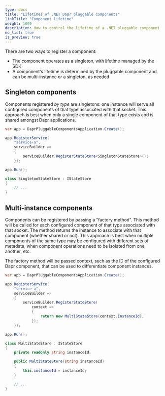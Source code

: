 ```yaml
---
type: docs
title: "Lifetimes of .NET Dapr pluggable components"
linkTitle: "Component lifetime"
weight: 1000
description: How to control the lifetime of a .NET pluggable component
no_list: true
is_preview: true
---
```


There are two ways to register a component:

 - The component operates as a singleton, with lifetime managed by the SDK
 - A component's lifetime is determined by the pluggable component and can be multi-instance or a singleton, as needed

## Singleton components

Components registered _by type_ are singletons: one instance will serve all configured components of that type associated with that socket. This approach is best when only a single component of that type exists and is shared amongst Dapr applications.

```csharp
var app = DaprPluggableComponentsApplication.Create();

app.RegisterService(
    "service-a",
    serviceBuilder =>
    {
        serviceBuilder.RegisterStateStore<SingletonStateStore>();
    });

app.Run();

class SingletonStateStore : IStateStore
{
    // ...
}
```

## Multi-instance components

Components can be registered by passing a "factory method". This method will be called for each configured component of that type associated with that socket. The method returns the instance to associate with that component (whether shared or not). This approach is best when multiple components of the same type may be configured with different sets of metadata, when component operations need to be isolated from one another, etc.

The factory method will be passed context, such as the ID of the configured Dapr component, that can be used to differentiate component instances.

```csharp
var app = DaprPluggableComponentsApplication.Create();

app.RegisterService(
    "service-a",
    serviceBuilder =>
    {
        serviceBuilder.RegisterStateStore(
            context =>
            {
                return new MultiStateStore(context.InstanceId);
            });
    });

app.Run();

class MultiStateStore : IStateStore
{
    private readonly string instanceId;

    public MultiStateStore(string instanceId)
    {
        this.instanceId = instanceId;
    }

    // ...
}
```

